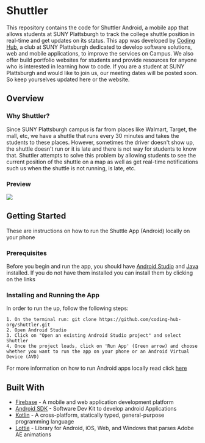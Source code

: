 # Shuttler

This repository contains the code for Shuttler Android, a mobile app that allows students at SUNY Plattsburgh to track the college shuttle position in real-time and get updates on its status. This app was developed by [Coding Hub](https://coding-hub.com), a club at SUNY Plattsburgh dedicated to develop software solutions, web and mobile applications, to improve the services on Campus. We also offer build portfolio websites for students and provide resources for anyone who is interested in learning how to code. If you are a student at SUNY Plattsburgh and would like to join us, our meeting dates will be posted soon. So keep yourselves updated here or the website.

## Overview

### Why Shuttler?
Since SUNY Plattsburgh campus is far from places like Walmart, Target, the mall, etc, we have a shuttle that runs every 30 minutes and takes the students to these places. However, sometimes the driver doesn't show up, the shuttle doesn't run or it is late and there is not way for students to know that. Shuttler attempts to solve this problem by allowing students to see the current position of the shuttle on a map as well as get real-time notifications such us when the shuttle is not running, is late, etc.

### Preview
<img src="https://res.cloudinary.com/codinghub18wtc/image/upload/v1566949418/github/shuttler-preview.png"/>
 
## Getting Started

These are instructions on how to run the Shuttle App (Android) locally on your phone

### Prerequisites

Before you begin and run the app, you should have [Android Studio](https://developer.android.com/studio/install) and [Java](https://www.oracle.com/technetwork/java/javase/downloads/jdk8-downloads-2133151.html) installed. If you do not have them installed you can install them by clicking on the links

### Installing and Running the App

In order to run the up, follow the following steps:
```
1. On the terminal run: git clone https://github.com/coding-hub-org/shuttler.git
2. Open Android Studio
3. Click on "Open an existing Android Studio project" and select Shuttler
4. Once the project loads, click on 'Run App' (Green arrow) and choose whether you want to run the app on your phone or an Android Virtual Device (AVD)
```
For more information on how to run Android apps locally read click [here](https://developer.android.com/training/basics/firstapp/running-app)

## Built With

* [Firebase](https://firebase.google.com/) - A mobile and web application development platform 
* [Android SDK](https://www.android.com/) - Software Dev Kit to develop android Applications
* [Kotlin](https://kotlinlang.org) - A cross-platform, statically typed, general-purpose programming language
* [Lottie](https://airbnb.io/lottie/) - Library for Android, iOS, Web, and Windows that parses Adobe AE animations 
